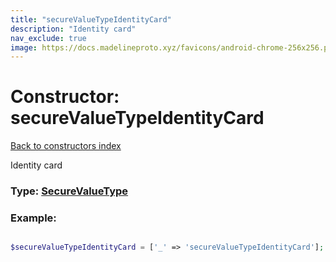 ```yaml
---
title: "secureValueTypeIdentityCard"
description: "Identity card"
nav_exclude: true
image: https://docs.madelineproto.xyz/favicons/android-chrome-256x256.png
---
```

# Constructor: secureValueTypeIdentityCard  
[Back to constructors index](/API_docs/constructors/index.html)



Identity card




### Type: [SecureValueType](/API_docs/types/SecureValueType.html)


### Example:

```php

$secureValueTypeIdentityCard = ['_' => 'secureValueTypeIdentityCard'];
```  
